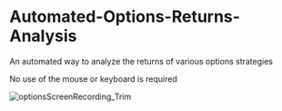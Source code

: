 # Automated-Options-Returns-Analysis
An automated way to analyze the returns of various options strategies 

No use of the mouse or keyboard is required 

![optionsScreenRecording_Trim](https://user-images.githubusercontent.com/43652410/103326968-ab671300-4a20-11eb-92af-a41a9b830a80.gif)

